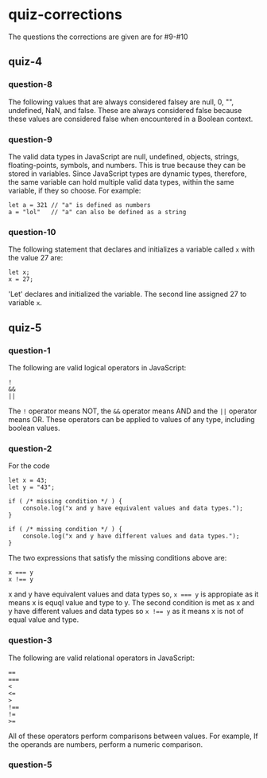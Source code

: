 # quiz-corrections

The questions the corrections are given are for #9-#10

## quiz-4

### question-8

The following values that are always considered falsey are null, 0, "", undefined, NaN, and false. These are always considered false because these values are considered false when encountered in a Boolean context.


### question-9 

The valid data types in JavaScript are null, undefined, objects, strings, floating-points, symbols, and numbers. This is true because they can be stored in variables. Since JavaScript types are dynamic types, therefore, the same variable can hold multiple valid data types, within the same variable, if they so choose. 
For example:
```
let a = 321 // "a" is defined as numbers
a = "lol"   // "a" can also be defined as a string
```
### question-10

The following statement that declares and initializes a variable called `x` with the value 27 are:
```
let x;
x = 27;
```
'Let' declares and initialized the variable. The second line assigned 27 to variable `x`.

## quiz-5
### question-1

The following are valid logical operators in JavaScript:
```
! 
&&
||
```
The `!` operator means NOT, the `&&` operator means AND and the `||` operator means OR. These operators can be applied to values of any type, including boolean values.

### question-2
For the code
```
let x = 43;
let y = "43";

if ( /* missing condition */ ) {
    console.log("x and y have equivalent values and data types.");
}

if ( /* missing condition */ ) {
    console.log("x and y have different values and data types.");
}
```
The two expressions that satisfy the missing conditions above are:
```
x === y
x !== y
```
x and y have equivalent values and data types so, `x === y` is appropiate as it means x is equql value and type to y. The  second condition is met as x and y have different values and data types so `x !== y` as it means x is not of equal value and type.

### question-3
The following are valid relational operators in JavaScript:
```
==
===
<
<=
>
!==
!=
>=
```
All of these operators perform comparisons between values. For example, If the operands are numbers, perform a numeric comparison.

### question-5

 



 

